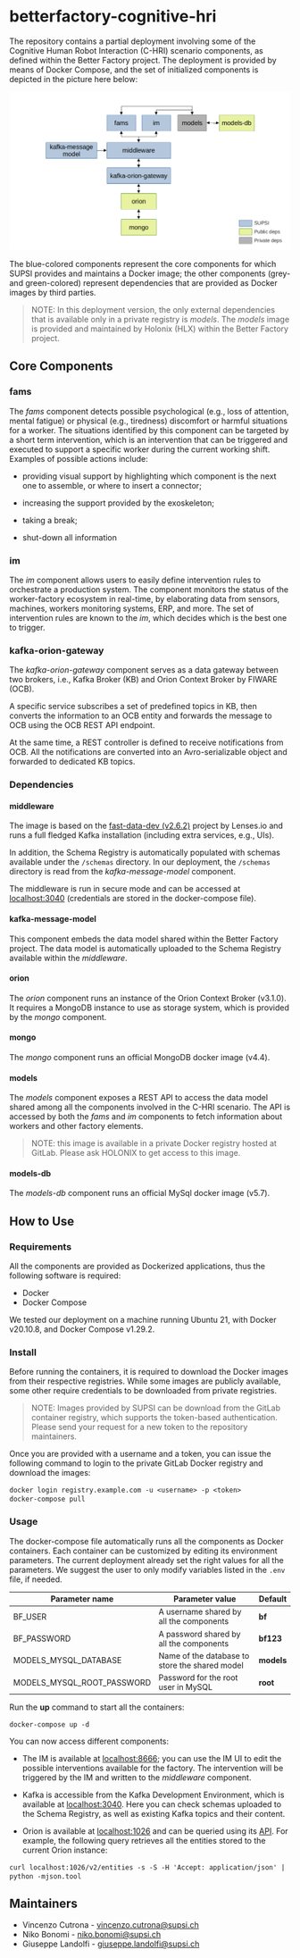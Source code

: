 # betterfactory-cognitive-hri

The repository contains a partial deployment involving some of the Cognitive Human Robot Interaction (C-HRI) scenario components, as defined within the Better Factory project. The deployment is provided by means of Docker Compose, and the set of initialized components is depicted in the picture here below:

![docker-deployment](./docker-deployment.png)

The blue-colored components represent the core components for which SUPSI provides and maintains a Docker image; the other components (grey- and green-colored) represent dependencies that are provided as Docker images by third parties.

> NOTE: In this deployment version, the only external dependencies that is available only in a private registry is *models*. The *models* image is provided and maintained by Holonix (HLX) within the Better Factory project.

## Core Components

### fams

The *fams* component detects possible psychological (e.g., loss of attention, mental fatigue) or physical (e.g., tiredness) discomfort or harmful situations for a worker. The situations identified by this component can be targeted by a short term intervention, which is an intervention that can be triggered and executed to support a specific worker during the current working shift. Examples of possible actions include:

- providing visual support by highlighting which component is the next one to assemble, or where to insert a connector;

- increasing the support provided by the exoskeleton;

- taking a break;

- shut-down all information

### im
The *im* component allows users to easily define intervention rules to orchestrate a production system. The component monitors the status of the worker-factory ecosystem in real-time, by elaborating data from sensors, machines, workers monitoring systems, ERP, and more. The set of intervention rules are known to the *im*, which decides which is the best one to trigger.

### kafka-orion-gateway
The *kafka-orion-gateway* component serves as a data gateway between two brokers, i.e., Kafka Broker (KB) and Orion Context Broker by FIWARE (OCB).

A specific service subscribes a set of predefined topics in KB, then converts the information to an OCB entity and forwards the message to OCB using the OCB REST API endpoint.

At the same time, a REST controller is defined to receive notifications from OCB. All the notifications are converted into an Avro-serializable object and forwarded to dedicated KB topics.

### Dependencies

#### middleware

The image is based on the [fast-data-dev (v2.6.2)](https://github.com/lensesio/fast-data-dev/tree/fdd/2.6.2) project by Lenses.io and runs a full fledged Kafka installation (including extra services, e.g., UIs).

In addition, the Schema Registry is automatically populated with schemas available under the `/schemas` directory. In our deployment, the `/schemas` directory is read from the *kafka-message-model* component.

The middleware is run in secure mode and can be accessed at [localhost:3040](localhost:3040) (credentials are stored in the docker-compose file).

#### kafka-message-model
This component embeds the data model shared within the Better Factory project. The data model is automatically uploaded to the Schema Registry available within the *middleware*.


#### orion
The *orion* component runs an instance of the Orion Context Broker (v3.1.0). It requires a MongoDB instance to use as storage system, which is provided by the *mongo* component.

#### mongo
The *mongo* component runs an official MongoDB docker image (v4.4).


#### models
The *models* component exposes a REST API to access the data model shared among all the components involved in the C-HRI scenario. The API is accessed by both the *fams* and *im* components to fetch information about workers and other factory elements.

> NOTE: this image is available in a private Docker registry hosted at GitLab. Please ask HOLONIX to get access to this image.

#### models-db
The *models-db* component runs an official MySql docker image (v5.7).

## How to Use

### Requirements

All the components are provided as Dockerized applications, thus the following software is required:

- Docker
- Docker Compose

We tested our deployment on a machine running Ubuntu 21, with Docker v20.10.8, and Docker Compose v1.29.2.

### Install

Before running the containers, it is required to download the Docker images from their respective registries.
While some images are publicly available, some other require credentials to be downloaded from private registries.

> NOTE: Images provided by SUPSI can be download from the GitLab container registry, which supports the token-based authentication. Please send your request for a new token to the repository maintainers.

Once you are provided with a username and a token, you can issue the following command to login to the private GitLab Docker registry and download the images:

```shell
docker login registry.example.com -u <username> -p <token>
docker-compose pull
```

### Usage
The docker-compose file automatically runs all the components as Docker containers. Each container can be customized by editing its environment parameters. The current deployment already set the right values for all the parameters.
We suggest the user to only modify variables listed in the `.env` file, if needed.

| Parameter name             | Parameter value | Default |
| -------------------------- | --------------- | ------  |
| BF_USER | A username shared by all the components | **bf** |
| BF_PASSWORD | A password shared by all the components | **bf123** |
| MODELS_MYSQL_DATABASE | Name of the database to store the shared model | **models**|
| MODELS_MYSQL_ROOT_PASSWORD | Password for the root user in MySQL | **root** |

Run the **up** command to start all the containers:

```shell
docker-compose up -d
```

You can now access different components:

- The IM is available at [localhost:8666](http://localhost:8666); you can use the IM UI to edit the possible interventions available for the factory. The intervention will be triggered by the IM and written to the *middleware* component.

- Kafka is accessible from the Kafka Development Environment, which is available at [localhost:3040](http://localhost:3040/). Here you can check schemas uploaded to the Schema Registry, as well as existing Kafka topics and their content.

- Orion is available at [localhost:1026](http://localhost:1026/) and can be queried using its [API](https://fiware-orion.readthedocs.io/en/1.13.0/user/walkthrough_apiv2/index.html). For example, the following query retrieves all the entities stored to the current Orion instance:

```shell
curl localhost:1026/v2/entities -s -S -H 'Accept: application/json' | python -mjson.tool
```

## Maintainers

- Vincenzo Cutrona - vincenzo.cutrona@supsi.ch
- Niko Bonomi - niko.bonomi@supsi.ch
- Giuseppe Landolfi - giuseppe.landolfi@supsi.ch
